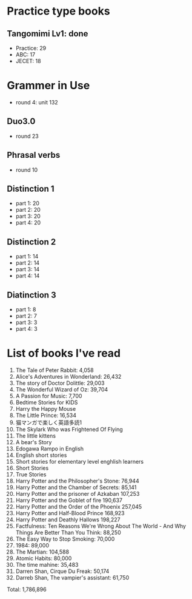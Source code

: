 # Practice type books

## Tangomimi Lv1: done
* Practice: 29
* ABC: 17
* JECET: 18

# Grammer in Use
* round 4: unit 132

## Duo3.0
- round 23

## Phrasal verbs
- round 10

## Distinction 1
- part 1: 20
- part 2: 20
- part 3: 20
- part 4: 20

## Distinction 2
- part 1: 14
- part 2: 14
- part 3: 14
- part 4: 14

## Diatinction 3
- part 1: 8
- part 2: 7
- part 3: 3
- part 4: 3

# List of books I've read
1. The Tale of Peter Rabbit: 4,058
1. Alice's Adventures in Wonderland: 26,432
1. The story of Doctor Dolittle: 29,003
1. The Wonderful Wizard of Oz: 39,704
1. A Passion for Music: 7,700
1. Bedtime Stories for KIDS
1. Harry the Happy Mouse
1. The Little Prince: 16,534
1. 猫マンガで楽しく英語多読1
1. The Skylark Who was Frightened Of Flying
1. The little kittens
1. A bear's Story
1. Edogawa Rampo in English
1. English short stories
1. Short stories for elementary level enghlish learners
1. Short Stories
1. True Stories
1. Harry Potter and the Philosopher's Stone: 76,944
1. Harry Potter and the Chamber of Secrets: 85,141
1. Harry Potter and the prisoner of Azkaban 107,253
1. Harry Potter and the Goblet of fire 190,637
1. Harry Potter and the Order of the Phoenix 257,045
1. Harry Potter and Half-Blood Prince 168,923
1. Harry Potter and Deathly Hallows 198,227
1. Factfulness: Ten Reasons We're Wrong About The World - And Why Things Are Better Than You Think: 88,250
1. The Easy Way to Stop Smoking: 70,000
1. 1984: 89,000
1. The Martian: 104,588
1. Atomic Habits: 80,000
1. The time mahine: 35,483
1. Darren Shan, Cirque Du Freak: 50,174
1. Darreb Shan, The vampier's assistant: 61,750

Total: 1,786,896